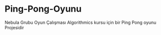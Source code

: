 # Ping-Pong-Oyunu
Nebula Grubu Oyun Çalışması
Algorithmics kursu için bir Ping Pong oyunu Projesidir
